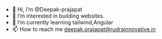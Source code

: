 - 👋 Hi, I’m @Deepak-prajapat
- 👀 I’m interested in building websites.
- 🌱 I’m currently learning tailwind,Angular
- 📫 How to reach me deepak.prajapat@rudrainnovative.in

<!---
Deepak-prajapat0/Deepak-prajapat0 is a ✨ special ✨ repository because its `README.md` (this file) appears on your GitHub profile.
You can click the Preview link to take a look at your changes.
--->
